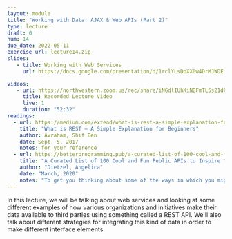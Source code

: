 ```yaml
---
layout: module
title: "Working with Data: AJAX & Web APIs (Part 2)"
type: lecture
draft: 0
num: 14
due_date: 2022-05-11
exercise_url: lecture14.zip
slides:
   - title: Working with Web Services
     url: https://docs.google.com/presentation/d/1rclYLsDpXX0w4DrMJWDEfn1QkUDfzA0rbcVlUN2Ke8A/edit?usp=sharing

videos:
   - url: https://northwestern.zoom.us/rec/share/iNGdlIUhKiNBFmTL5s21dPz7miFxphzOZ2UFwlF5XbZBlGdK424qd1RMqLZPnbtr.DffsiKECO7A2K9yD
     title: Recorded Lecture Video
     live: 1
     duration: "52:32"
readings:
  - url: https://medium.com/extend/what-is-rest-a-simple-explanation-for-beginners-part-1-introduction-b4a072f8740f
    title: "What is REST — A Simple Explanation for Beginners"
    author: Avraham, Shif Ben 
    date: Sept. 5, 2017
    notes: for your reference
  - url: https://betterprogramming.pub/a-curated-list-of-100-cool-and-fun-public-apis-to-inspire-your-next-project-7600ce3e9b3
    title: "A Curated List of 100 Cool and Fun Public APIs to Inspire Your Next Project"
    author: "Dietzel, Angelica"
    date: "March, 2020"
    notes: "To get you thinking about some of the ways in which you might incorporate third-party data into your app or website."
---
```


In this lecture, we will be talking about web services and looking at some different examples of how various organizations and initiatives make their data available to third parties using something called a REST API. We'll also talk about different strategies for integrating this kind of data in order to make different interface elements.
